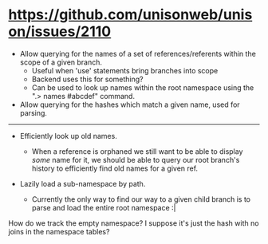 # https://github.com/unisonweb/unison/issues/2110

* Allow querying for the names of a set of references/referents within the scope of a given branch.
  * Useful when 'use' statements bring branches into scope
  * Backend uses this for something?
  * Can be used to look up names within the root namespace using the ".> names #abcdef" command.
* Allow querying for the hashes which match a given name, used for parsing.

---

* Efficiently look up old names.
  * When a reference is orphaned we still want to be able to display _some_ name for it, we should be able to query our root branch's history to efficiently find old names for a given ref.


* Lazily load a sub-namespace by path.
    * Currently the only way to find our way to a given child branch is to parse and load the entire root namespace :| 


How do we track the empty namespace? I suppose it's just the hash with no joins in the namespace tables?
